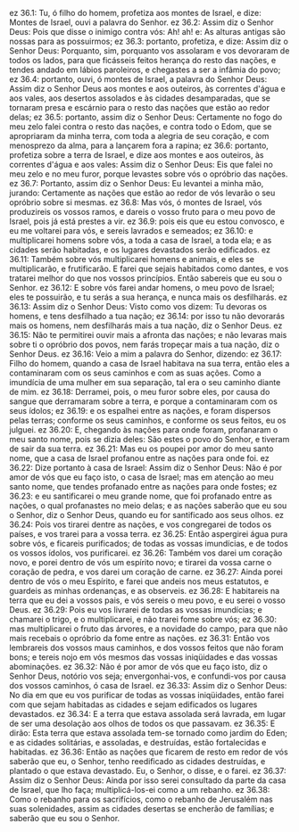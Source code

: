 ez 36.1: Tu, ó filho do homem, profetiza aos montes de Israel, e dize: Montes de Israel, ouvi a palavra do Senhor.
ez 36.2: Assim diz o Senhor Deus: Pois que disse o inimigo contra vós: Ah! ah! e: As alturas antigas são nossas para as possuirmos;
ez 36.3: portanto, profetiza, e dize: Assim diz o Senhor Deus: Porquanto, sim, porquanto vos assolaram e vos devoraram de todos os lados, para que ficásseis feitos herança do resto das nações, e tendes andado em lábios paroleiros, e chegastes a ser a infâmia do povo;
ez 36.4: portanto, ouvi, ó montes de Israel, a palavra do Senhor Deus: Assim diz o Senhor Deus aos montes e aos outeiros, às correntes d&#x27;água e aos vales, aos desertos assolados e às cidades desamparadas, que se tornaram presa e escárnio para o resto das nações que estão ao redor delas;
ez 36.5: portanto, assim diz o Senhor Deus: Certamente no fogo do meu zelo falei contra o resto das nações, e contra todo o Edom, que se apropriaram da minha terra, com toda a alegria de seu coração, e com menosprezo da alma, para a lançarem fora a rapina;
ez 36.6: portanto, profetiza sobre a terra de Israel, e dize aos montes e aos outeiros, às correntes d&#x27;água e aos vales: Assim diz o Senhor Deus: Eis que falei no meu zelo e no meu furor, porque levastes sobre vós o opróbrio das nações.
ez 36.7: Portanto, assim diz o Senhor Deus: Eu levantei a minha mão, jurando: Certamente as nações que estão ao redor de vós levarão o seu opróbrio sobre si mesmas.
ez 36.8: Mas vós, ó montes de Israel, vós produzireis os vossos ramos, e dareis o vosso fruto para o meu povo de Israel, pois já está prestes a vir.
ez 36.9: pois eis que eu estou convosco, e eu me voltarei para vós, e sereis lavrados e semeados;
ez 36.10: e multiplicarei homens sobre vós, a toda a casa de Israel, a toda ela; e as cidades serão habitadas, e os lugares devastados serão edificados.
ez 36.11: Também sobre vós multiplicarei homens e animais, e eles se multiplicarão, e frutificarão. E farei que sejais habitados como dantes, e vos tratarei melhor do que nos vossos princípios. Então sabereis que eu sou o Senhor.
ez 36.12: E sobre vós farei andar homens, o meu povo de Israel; eles te possuirão, e tu serás a sua herança, e nunca mais os desfilharás.
ez 36.13: Assim diz o Senhor Deus: Visto como vos dizem: Tu devoras os homens, e tens desfilhado a tua nação;
ez 36.14: por isso tu não devorarás mais os homens, nem desfilharás mais a tua nação, diz o Senhor Deus.
ez 36.15: Não te permitirei ouvir mais a afronta das nações; e não levaras mais sobre ti o opróbrio dos povos, nem farás tropeçar mais a tua nação, diz o Senhor Deus.
ez 36.16: Veio a mim a palavra do Senhor, dizendo:
ez 36.17: Filho do homem, quando a casa de Israel habitava na sua terra, então eles a contaminaram com os seus caminhos e com as suas ações. Como a imundícia de uma mulher em sua separação, tal era o seu caminho diante de mim.
ez 36.18: Derramei, pois, o meu furor sobre eles, por causa do sangue que derramaram sobre a terra, e porque a contaminaram com os seus ídolos;
ez 36.19: e os espalhei entre as nações, e foram dispersos pelas terras; conforme os seus caminhos, e conforme os seus feitos, eu os julguei.
ez 36.20: E, chegando às nações para onde foram, profanaram o meu santo nome, pois se dizia deles: São estes o povo do Senhor, e tiveram de sair da sua terra.
ez 36.21: Mas eu os poupei por amor do meu santo nome, que a casa de Israel profanou entre as nações para onde foi.
ez 36.22: Dize portanto à casa de Israel: Assim diz o Senhor Deus: Não é por amor de vós que eu faço isto, o casa de Israel; mas em atenção ao meu santo nome, que tendes profanado entre as nações para onde fostes;
ez 36.23: e eu santificarei o meu grande nome, que foi profanado entre as nações, o qual profanastes no meio delas; e as nações saberão que eu sou o Senhor, diz o Senhor Deus, quando eu for santificado aos seus olhos.
ez 36.24: Pois vos tirarei dentre as nações, e vos congregarei de todos os países, e vos trarei para a vossa terra.
ez 36.25: Então aspergirei água pura sobre vós, e ficareis purificados; de todas as vossas imundícias, e de todos os vossos ídolos, vos purificarei.
ez 36.26: Também vos darei um coração novo, e porei dentro de vós um espírito novo; e tirarei da vossa carne o coração de pedra, e vos darei um coração de carne.
ez 36.27: Ainda porei dentro de vós o meu Espírito, e farei que andeis nos meus estatutos, e guardeis as minhas ordenanças, e as observeis.
ez 36.28: E habitareis na terra que eu dei a vossos pais, e vós sereis o meu povo, e eu serei o vosso Deus.
ez 36.29: Pois eu vos livrarei de todas as vossas imundícias; e chamarei o trigo, e o multiplicarei, e não trarei fome sobre vós;
ez 36.30: mas multiplicarei o fruto das árvores, e a novidade do campo, para que não mais recebais o opróbrio da fome entre as nações.
ez 36.31: Então vos lembrareis dos vossos maus caminhos, e dos vossos feitos que não foram bons; e tereis nojo em vós mesmos das vossas iniqüidades e das vossas abominações.
ez 36.32: Não é por amor de vós que eu faço isto, diz o Senhor Deus, notório vos seja; envergonhai-vos, e confundi-vos por causa dos vossos caminhos, ó casa de Israel.
ez 36.33: Assim diz o Senhor Deus: No dia em que eu vos purificar de todas as vossas iniqüidades, então farei com que sejam habitadas as cidades e sejam edificados os lugares devastados.
ez 36.34: E a terra que estava assolada será lavrada, em lugar de ser uma desolação aos olhos de todos os que passavam.
ez 36.35: E dirão: Esta terra que estava assolada tem-se tornado como jardim do Eden; e as cidades solitárias, e assoladas, e destruídas, estão fortalecidas e habitadas.
ez 36.36: Então as nações que ficarem de resto em redor de vós saberão que eu, o Senhor, tenho reedificado as cidades destruídas, e plantado o que estava devastado. Eu, o Senhor, o disse, e o farei.
ez 36.37: Assim diz o Senhor Deus: Ainda por isso serei consultado da parte da casa de Israel, que lho faça; multiplicá-los-ei como a um rebanho.
ez 36.38: Como o rebanho para os sacrifícios, como o rebanho de Jerusalém nas suas solenidades, assim as cidades desertas se encherão de famílias; e saberão que eu sou o Senhor.
